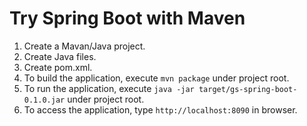 # Try Spring Boot with Maven

1. Create a Mavan/Java project.
2. Create Java files.
3. Create pom.xml.
4. To build the application, execute `mvn package` under project root.
5. To run the application, execute `java -jar target/gs-spring-boot-0.1.0.jar` under project root.
6. To access the application, type `http://localhost:8090` in browser.